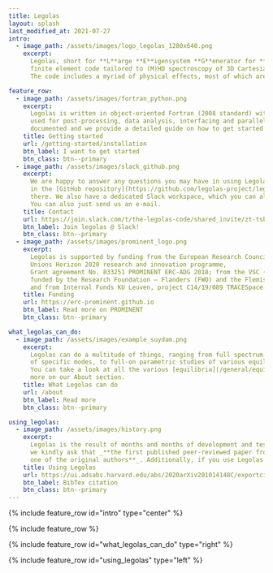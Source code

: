 ```yaml
---
title: Legolas
layout: splash
last_modified_at: 2021-07-27
intro:
  - image_path: /assets/images/logo_legolas_1280x640.png
    excerpt:
      Legolas, short for **L**arge **E**igensystem **G**enerator for **O**ne-dimensional p**LAS**mas, is a novel
      finite element code tailored to (M)HD spectroscopy of 3D Cartesian/cylindrical equilibria with nontrivial 1D variation.
      The code includes a myriad of physical effects, most of which are fully user-customisable.

feature_row:
  - image_path: /assets/images/fortran_python.png
    excerpt:
      Legolas is written in object-oriented Fortran (2008 standard) with a complementary Python framework (Pylbo)
      used for post-processing, data analysis, interfacing and parallel running. Both source codes are extensively
      documented and we provide a detailed guide on how to get started with the code.
    title: Getting started
    url: /getting-started/installation
    btn_label: I want to get started
    btn_class: btn--primary
  - image_path: /assets/images/slack_github.png
    excerpt:
      We are happy to answer any questions you may have in using Legolas and/or Pylbo. Feel free to open an issue
      in the [GitHub repository](https://github.com/legolas-project/legolas) or start a [Discussion thread](https://github.com/legolas-project/legolas/discussions)
      there. We also have a dedicated Slack workspace, which you can also use to ask questions or have a nice chat with the developers.
      You can also just send us an e-mail.
    title: Contact
    url: https://join.slack.com/t/the-legolas-code/shared_invite/zt-tsb5yaht-LtLWHzVu8Zux~Yt3PBx32Q
    btn_label: Join legolas @ Slack!
    btn_class: btn--primary
  - image_path: /assets/images/prominent_logo.png
    excerpt:
      Legolas is supported by funding from the European Research Council (ERC) under the European
      Unions Horizon 2020 research and innovation programme,
      Grant agreement No. 833251 PROMINENT ERC-ADG 2018; from the VSC (Flemish Supercomputer Center),
      funded by the Research Foundation – Flanders (FWO) and the Flemish Government – department EWI;
      and from Internal Funds KU Leuven, project C14/19/089 TRACESpace.
    title: Funding
    url: https://erc-prominent.github.io
    btn_label: Read more on PROMINENT
    btn_class: btn--primary

what_legolas_can_do:
  - image_path: /assets/images/example_suydam.png
    excerpt:
      Legolas can do a multitude of things, ranging from full spectrum calculations to eigenfunctions
      of specific modes, to full-on parametric studies of various equilibrium configurations in different geometries.
      You can take a look at all the various [equilibria](/general/equilibria/) that are already implemented, or read
      more on our About section.
    title: What Legolas can do
    url: /about
    btn_label: Read more
    btn_class: btn--primary

using_legolas:
  - image_path: /assets/images/history.png
    excerpt:
      Legolas is the result of months and months of development and testing. Since this takes a lot of effort and time,
      we kindly ask that _**the first published peer-reviewed paper from applying Legolas is done in co-authorship with at least
      one of the original authors**_. Additionally, if you use Legolas in a publication we kindly request that you cite the code paper.
    title: Using Legolas
    url: https://ui.adsabs.harvard.edu/abs/2020arXiv201014148C/exportcitation
    btn_label: BibTex citation
    btn_class: btn--primary
---
```


{% include feature_row id="intro" type="center" %}

{% include feature_row %}

{% include feature_row id="what_legolas_can_do" type="right" %}

{% include feature_row id="using_legolas" type="left" %}
